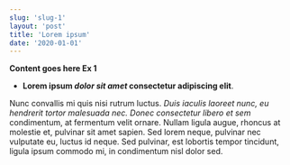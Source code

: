 ```yaml
---
slug: 'slug-1'
layout: 'post'
title: 'Lorem ipsum'
date: '2020-01-01'
---
```


**Content goes here Ex 1** 

- **Lorem ipsum _dolor sit amet_ consectetur adipiscing elit**.

Nunc convallis mi quis nisi rutrum luctus. 
_Duis iaculis laoreet nunc, eu hendrerit tortor malesuada nec. Donec consectetur libero et sem_ condimentum, at fermentum velit ornare. Nullam ligula augue, rhoncus at molestie et, pulvinar sit amet sapien. Sed lorem neque, pulvinar nec vulputate eu, luctus id neque. Sed pulvinar, est lobortis tempor tincidunt, ligula ipsum commodo mi, in condimentum nisl dolor sed.


